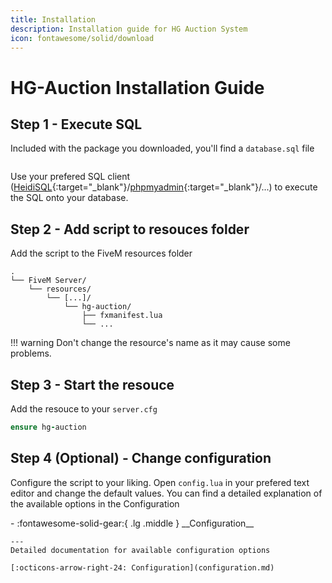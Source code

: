 ```yaml
---
title: Installation
description: Installation guide for HG Auction System
icon: fontawesome/solid/download
---
```

# HG-Auction Installation Guide

## Step 1 - Execute SQL
Included with the package you downloaded, you'll find a `database.sql` file

```sql title="database.sql"

```
Use your prefered SQL client ([HeidiSQL](https://www.heidisql.com/){:target="_blank"}/[phpmyadmin](https://www.phpmyadmin.net/){:target="_blank"}/...) to execute the SQL onto your database.

## Step 2 - Add script to resouces folder
Add the script to the FiveM resources folder
```
.
└── FiveM Server/
    └── resources/
        └── [...]/
            └── hg-auction/
                ├── fxmanifest.lua
                └── ...
```

!!! warning
    Don't change the resource's name as it may cause some problems.

## Step 3 - Start the resouce
Add the resouce to your `server.cfg`
```ruby title="server.cfg"
ensure hg-auction
```

## Step 4 (Optional) - Change configuration
Configure the script to your liking. Open `config.lua` in your prefered text editor and change the default values.
You can find a detailed explanation of the available options in the Configuration
<div class="grid cards" style="margin: 0 auto;" markdown>
-   :fontawesome-solid-gear:{ .lg .middle } __Configuration__

    ---
    Detailed documentation for available configuration options

    [:octicons-arrow-right-24: Configuration](configuration.md)
</div>
